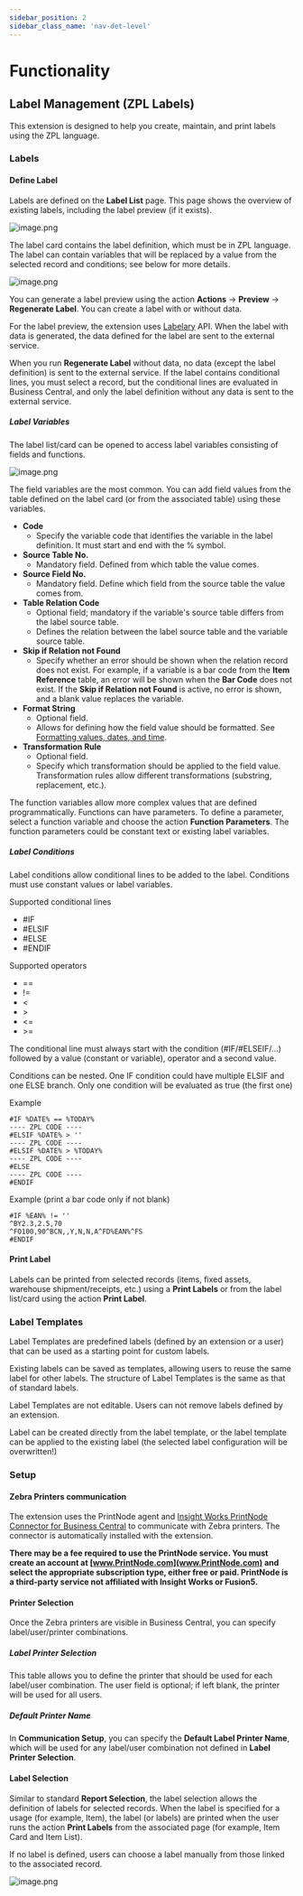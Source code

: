 ```yaml
---
sidebar_position: 2
sidebar_class_name: 'nav-det-level'
---
```


# Functionality

## Label Management (ZPL Labels)

This extension is designed to help you create, maintain, and print labels using the ZPL language.

### Labels

#### Define Label

Labels are defined on the **Label List** page. This page shows the overview of existing labels, including the label preview (if it exists). 

![image.png](./img/Labels.png)

The label card contains the label definition, which must be in ZPL language. The label can contain variables that will be replaced by a value from the selected record and conditions; see below for more details.

![image.png](./img/LabelDetail.png)

You can generate a label preview using the action **Actions** -> **Preview** -> **Regenerate Label**. You can create a label with or without data.

For the label preview, the extension uses [Labelary](https://labelary.com/viewer.html) API. When the label with data is generated, the data defined for the label are sent to the external service.

When you run **Regenerate Label** without data, no data (except the label definition) is sent to the external service. If the label contains conditional lines, you must select a record, but the conditional lines are evaluated in Business Central, and only the label definition without any data is sent to the external service.

##### Label Variables

The label list/card can be opened to access label variables consisting of fields and functions.

![image.png](./img/LabelVariables.png)

The field variables are the most common. You can add field values from the table defined on the label card (or from the associated table) using these variables. 

- **Code**
  - Specify the variable code that identifies the variable in the label definition. It must start and end with the % symbol.
- **Source Table No.**
  - Mandatory field. Defined from which table the value comes.
- **Source Field No.**
  - Mandatory field. Define which field from the source table the value comes from.
- **Table Relation Code**
  - Optional field; mandatory if the variable's source table differs from the label source table.
  - Defines the relation between the label source table and the variable source table.
- **Skip if Relation not Found**
  - Specify whether an error should be shown when the relation record does not exist. For example, if a variable is a bar code from the **Item Reference** table, an error will be shown when the **Bar Code** does not exist. If the **Skip if Relation not Found** is active, no error is shown, and a blank value replaces the variable.
- **Format String**
  - Optional field.
  - Allows for defining how the field value should be formatted. See [Formatting values, dates, and time](https://learn.microsoft.com/en-us/dynamics365/business-central/dev-itpro/developer/devenv-format-property).
- **Transformation Rule**
  - Optional field.
  - Specify which transformation should be applied to the field value. Transformation rules allow different transformations (substring, replacement, etc.).

The function variables allow more complex values that are defined programmatically. Functions can have parameters. To define a parameter, select a function variable and choose the action **Function Parameters**. The function parameters could be constant text or existing label variables.

##### Label Conditions

Label conditions allow conditional lines to be added to the label. Conditions must use constant values or label variables.

Supported conditional lines
- #IF
- #ELSIF
- #ELSE
- #ENDIF

Supported operators
- ==
- != 
- < 
- \>
- <= 
- \>=

The conditional line must always start with the condition (#IF/#ELSEIF/...) followed by a value (constant or variable), operator and a second value.

Conditions can be nested. One IF condition could have multiple ELSIF and one ELSE branch. Only one condition will be evaluated as true (the first one)

Example

```
#IF %DATE% == %TODAY%
---- ZPL CODE ----
#ELSIF %DATE% > ''
---- ZPL CODE ----
#ELSIF %DATE% > %TODAY%
---- ZPL CODE ----
#ELSE
---- ZPL CODE ----
#ENDIF
```

Example (print a bar code only if not blank)

```
#IF %EAN% != ''
^BY2.3,2.5,70
^FO100,90^BCN,,Y,N,N,A^FD%EAN%^FS
#ENDIF
```

#### Print Label

Labels can be printed from selected records (items, fixed assets, warehouse shipment/receipts, etc.) using a **Print Labels** or from the label list/card using the action **Print Label**.

### Label Templates

Label Templates are predefined labels (defined by an extension or a user) that can be used as a starting point for custom labels. 

Existing labels can be saved as templates, allowing users to reuse the same label for other labels. The structure of Label Templates is the same as that of standard labels. 

Label Templates are not editable. Users can not remove labels defined by an extension.

Label can be created directly from the label template, or the label template can be applied to the existing label (the selected label configuration will be overwritten!)

### Setup

#### Zebra Printers communication

The extension uses the PrintNode agent and [Insight Works PrintNode Connector for Business Central](https://appsource.microsoft.com/en-us/product/dynamics-365-business-central/PUBID.insight-works%7CAID.b0c8bcc7-2924-4cd2-8562-4e71ebd07323%7CPAPPID.b0c8bcc7-2924-4cd2-8562-4e71ebd07323?tab=Overview) to communicate with Zebra printers. The connector is automatically installed with the extension. 

**There may be a fee required to use the PrintNode service. You must create an account at [www.PrintNode.com](www.PrintNode.com) and select the appropriate subscription type, either free or paid. PrintNode is a third-party service not affiliated with Insight Works or Fusion5.**

#### Printer Selection

Once the Zebra printers are visible in Business Central, you can specify label/user/printer combinations.

##### Label Printer Selection

This table allows you to define the printer that should be used for each label/user combination. The user field is optional; if left blank, the printer will be used for all users.

##### Default Printer Name

In **Communication Setup**, you can specify the **Default Label Printer Name**, which will be used for any label/user combination not defined in **Label Printer Selection**.

#### Label Selection

Similar to standard **Report Selection**, the label selection allows the definition of labels for selected records. When the label is specified for a usage (for example, Item), the label (or labels) are printed when the user runs the action **Print Labels** from the associated page (for example, Item Card and Item List).

If no label is defined, users can choose a label manually from those linked to the associated record.

![image.png](./img/LabelSelection.png)